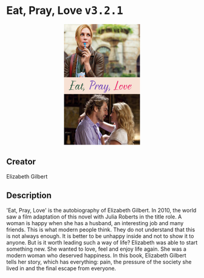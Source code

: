 
# Eat, Pray, Love <kbd>v3.2.1</kbd>

<center>
  <img src="./cover-1024.jpg"/>
</center>

## Creator
Elizabeth Gilbert

## Description
'Eat, Pray, Love' is the autobiography of Elizabeth Gilbert. In 2010, the world saw a film adaptation of this novel with Julia Roberts in the title role. A woman is happy when she has a husband, an interesting job and many friends. This is what modern people think. They do not understand that this is not always enough. It is better to be unhappy inside and not to show it to anyone. But is it worth leading such a way of life? Elizabeth was able to start something new. She wanted to love, feel and enjoy life again. She was a modern woman who deserved happiness. In this book, Elizabeth Gilbert tells her story, which has everything: pain, the pressure of the society she lived in and the final escape from everyone.   
